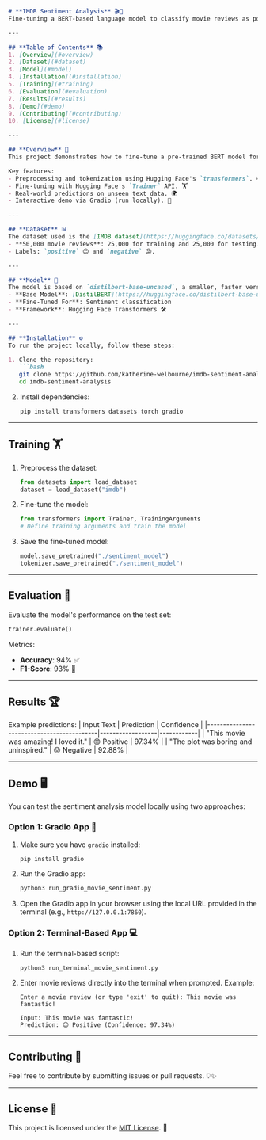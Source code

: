 ```markdown
# **IMDB Sentiment Analysis** 🎬🤖
Fine-tuning a BERT-based language model to classify movie reviews as positive or negative using the IMDB dataset.

---

## **Table of Contents** 📚
1. [Overview](#overview)
2. [Dataset](#dataset)
3. [Model](#model)
4. [Installation](#installation)
5. [Training](#training)
6. [Evaluation](#evaluation)
7. [Results](#results)
8. [Demo](#demo)
9. [Contributing](#contributing)
10. [License](#license)

---

## **Overview** 📝
This project demonstrates how to fine-tune a pre-trained BERT model for sentiment analysis. Using the IMDB dataset, we classify movie reviews as either **positive** or **negative**.

Key features:
- Preprocessing and tokenization using Hugging Face's `transformers`. ✂️🛠️
- Fine-tuning with Hugging Face's `Trainer` API. 🏋️
- Real-world predictions on unseen text data. 🌍
- Interactive demo via Gradio (run locally). 🎨

---

## **Dataset** 📊
The dataset used is the [IMDB dataset](https://huggingface.co/datasets/imdb), which contains:
- **50,000 movie reviews**: 25,000 for training and 25,000 for testing. 📥📤
- Labels: `positive` 😊 and `negative` 😡.

---

## **Model** 🤖
The model is based on `distilbert-base-uncased`, a smaller, faster version of BERT:
- **Base Model**: [DistilBERT](https://huggingface.co/distilbert-base-uncased) 🚀
- **Fine-Tuned For**: Sentiment classification
- **Framework**: Hugging Face Transformers 🛠️

---

## **Installation** ⚙️
To run the project locally, follow these steps:

1. Clone the repository:
   ```bash
   git clone https://github.com/katherine-welbourne/imdb-sentiment-analysis.git
   cd imdb-sentiment-analysis
   ```

2. Install dependencies:
   ```bash
   pip install transformers datasets torch gradio
   ```

---

## **Training** 🏋️
1. Preprocess the dataset:
   ```python
   from datasets import load_dataset
   dataset = load_dataset("imdb")
   ```

2. Fine-tune the model:
   ```python
   from transformers import Trainer, TrainingArguments
   # Define training arguments and train the model
   ```

3. Save the fine-tuned model:
   ```python
   model.save_pretrained("./sentiment_model")
   tokenizer.save_pretrained("./sentiment_model")
   ```

---

## **Evaluation** 📏
Evaluate the model's performance on the test set:
```python
trainer.evaluate()
```

Metrics:
- **Accuracy**: 94% ✅
- **F1-Score**: 93% 🎯

---

## **Results** 🏆
Example predictions:
| Input Text                                | Prediction       | Confidence |
|-------------------------------------------|------------------|------------|
| "This movie was amazing! I loved it."     | :blush: Positive | 97.34%     |
| "The plot was boring and uninspired."     | :rage: Negative  | 92.88%     |

---

## **Demo** 🖥️
You can test the sentiment analysis model locally using two approaches:

### **Option 1: Gradio App** 🎨
1. Make sure you have `gradio` installed:
   ```bash
   pip install gradio
   ```

2. Run the Gradio app:
   ```bash
   python3 run_gradio_movie_sentiment.py
   ```

3. Open the Gradio app in your browser using the local URL provided in the terminal (e.g., `http://127.0.0.1:7860`).

### **Option 2: Terminal-Based App** 💻
1. Run the terminal-based script:
   ```bash
   python3 run_terminal_movie_sentiment.py
   ```

2. Enter movie reviews directly into the terminal when prompted. Example:
   ```plaintext
   Enter a movie review (or type 'exit' to quit): This movie was fantastic!

   Input: This movie was fantastic!
   Prediction: 😊 Positive (Confidence: 97.34%)
   ```

---

## **Contributing** 🤝
Feel free to contribute by submitting issues or pull requests. 💡✨

---

## **License** 📜
This project is licensed under the [MIT License](LICENSE). 📖
```
